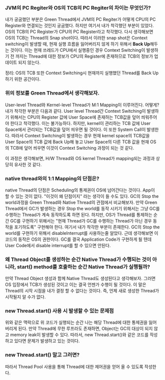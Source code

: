 
### JVM의 PC Regiter와 OS의 TCB의 PC Regiter의 차이는 무엇인가?

내가 궁굼했던 부분은 Green Thread에서 JVM의 PC Regiter가 어떻게 CPU의 PC Register와 연결되는 것인지 궁굼했다.
하지만 여기서 내가 착각했던 부분이 있었다.
OS의 TCB의 PC Register가 CPU의 PC Register라고 착각했다. 다시 생각해보면 OS의 TCB는 Thread의 Snap shot이다. 따라서 이러한 snap shot은 Context switching이 발생할 때, 현재 실행 흐름을 잃어버리지 않게 하기 위해서 **Back Up**해두는 것이다.
이는 현재 쓰레드가 CPU에서 실행중인 경우 Context Switching이 발생하기 전 까지는 Thread에 대한 정보가 CPU의 Register에 존재하므로 TCB의 정보가 업데이트 되지 않는다.

정리: OS의 TCB 또한 Context Switching시 현재까지 실행했던 Thread를 Back Up하기 위한 공간이다.


### 위의 정보를 Green Thread에서 생각해보자.

User-level Thread와 Kernel-level Thread가 M:1 Mapping이 이루어진다. 어떻게?
내가 착각한 부분은 다음과 같다.
User level Thread간 Context Switching이 발생하기 위해서는 CPU의 Register 값에 User Space에 존재하는 TCB값을 덮어 씌워주어야 한다고 착각했다.
이는 불가능하다. 하지만, kernel이 관리하는 TCB 값에 User Space에서 관리되는 TCB값을 덮어 씌우면 될 것이다. 이 또한 System Call이 발생한다.
따라서 Context Switching이 발생하는 경우 현재 kernel space의 TCB값을 User Space의 TCB 값에 Back Up해 놓고 User Space의 다른 TCB 값을 현재 OS의 TCB에 덮어 씌우면 이것이 Context Switching 과정이 되는 것 같다.

이 과정은 생각해보면, H/W Thread와 OS kernel Thread가 mapping되는 과정과 상당히 유사한 것 같다.


### native thread와의 1:1 Mapping의 단점은?
native Thread의 단점은 Scheduling의 통제권이 OS에 넘어간다는 것이다. App이 할 수 있는 것이 없다.
"이것이 왜 단점이지" 라는 생각이 들 수도 있다. GC의 Stop the world과정을 Green Thread와 Native Thread의 관점에서 비교해보자.
만약 Green Thread에서 GC가 발생하는 경우 Stop the world를 동작 시키기 위해서는 그냥 GC를 수행하는 Thread가 계속 동작하도록 하면 된다.
하지만, OS가 Thread를 통제하는 순간 GC를 구현하기 위해서는 "현재 Thread가 GC를 수행하는 Thread가 아닌 경우 동작을 포기하도록" 구현해야 한다.
여기서 내가 착각한 부분이 존재한다.
GC의 Stop the world를 구현하기 위해서 disableInterrupt를 사용하는줄 알았다. 근데 생각해보면 이 코드의 동작은 OS의 권한이다. GC를 결국 Application Code가 구현하게 될 텐데 User Code에서 disable interrupt를 할 수 있으면 안된다.


### 왜 Thread Object를 생성하는 순간 Native Thread가 수행되는 것이 아니라, start() method를 호출하는 순간 Native Thread가 실행될까?
만약 Thread Object 생성과 함께 Native Thread도 생성된다고 생각해보자. 그러면 OS 입장에서 TCB가 생성된 것이고 이는 결국 언젠가 수행이 될 것이다.
이 말은 Thread의 시작 시점을 내가 결정 할 수 없다는 것이다. 즉, 언제 새로 생성한 Thread가 시작될지 알 수가 없다.


### new Thread.start() 사용 시 발생할 수 있는 문제점
위와 같은 맥락으로 위 코드가 실행되는 순간 나는 해당 Thread에 대한 통제권을 잃어버리게 된다. 만약 Thread에 무한 루프라도 존재하면, Object는 GC의 대상이 되지 않고 memory leak이 발생할 수 있다.
따라서, new Thread.start()와 같은 코드를 작성하고 있다면 문제가 발생하고 있는 것이다.

### new Thread.start() 말고 그러면?
따라서 Thread Pool 사용을 통해 Thread에 대한 제어권을 얻어 올 수 있도록 작성한다.